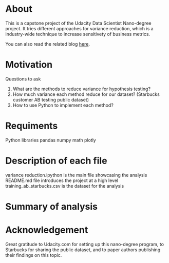 # About
This is a capstone project of the Udacity Data Scientist Nano-degree project. It tries different approaches for variance reduction, which is a industry-wide technique to increase sensitivety of business metrics.

You can also read the related blog [here](https://medium.com/@tianmin/variance-reduction-techniques-78887a496e2).

# Motivation
Questions to ask
1. What are the methods to reduce variance for hypothesis testing?
2. How much variance each method reduce for our dataset? (Starbucks customer AB testing public dataset)
3. How to use Python to implement each method?

# Requiments
Python libraries
pandas
numpy
math
plotly

# Description of each file
variance reduction.ipython is the main file showcasing the analysis
README.md file introduces the project at a high level
training_ab_starbucks.csv is the dataset for the analysis


# Summary of analysis


# Acknowledgement
Great gratitude to Udacity.com for setting up this nano-degree program, to Starbucks for sharing the public dataset, and to paper authors publishing their findings on this topic.
